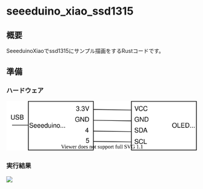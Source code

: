 # seeeduino_xiao_ssd1315

## 概要

SeeeduinoXiaoでssd1315にサンプル描画をするRustコードです。

## 準備

### ハードウェア

![](images/hardware.drawio.svg)

### 実行結果

![](images/result.gif)